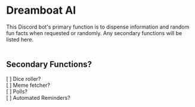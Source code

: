# Dreamboat AI
This Discord bot's primary function is to dispense information and random fun facts when requested or randomly. Any secondary functions will be listed here.
<br>
<br>
## Secondary Functions?
[ ] Dice roller? <br>
[ ] Meme fetcher? <br>
[ ] Polls? <br>
[ ] Automated Reminders? <br>